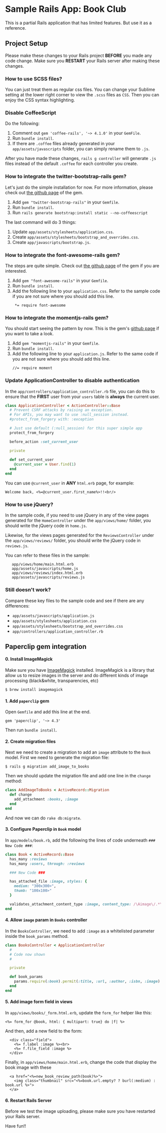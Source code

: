 # Sample Rails App: Book Club

This is a partial Rails application that has limited features. But use it as a reference.

## Project Setup

Please make these changes to your Rails project **BEFORE** you made any code change. Make sure you **RESTART** your Rails server after making these changes.

### How to use SCSS files?

You can just treat them as regular css files. You can change your Sublime setting at the lower right corner to view the `.scss` files as `CSS`. Then you can enjoy the CSS syntax highlighting.

### Disable CoffeeScript

Do the following:
  1. Comment out `gem 'coffee-rails', '~> 4.1.0'` in your `GemFile`.
  1. Run `bundle install`.
  1. If there are `.coffee` files already generated in your `app/assets/javascripts` folder, you can simply rename them to `.js`.

After you have made these changes, `rails g controller` will generate `.js` files instead of the default `.coffee` for each controller you create.

### How to integrate the twitter-bootstrap-rails gem?

Let's just do the simple installation for now. For more information, please check out [the github page](https://github.com/seyhunak/twitter-bootstrap-rails) of the gem.

  1. Add `gem "twitter-bootstrap-rails"` in your `Gemfile`.
  1. Run `bundle install`.
  1. Run `rails generate bootstrap:install static --no-coffeescript`

The last command will do 3 things:
  1. Update `app/assets/stylesheets/application.css`.
  1. Create `app/assets/stylesheets/bootstrap_and_overrides.css`.
  1. Create `app/javascripts/bootstrap.js`.

### How to integrate the font-awesome-rails gem?

The steps are quite simple. Check out [the github page](https://github.com/bokmann/font-awesome-rails) of the gem if you are interested.

  1. Add `gem "font-awesome-rails"` in your `Gemfile`.
  1. Run `bundle install`.
  1. Add the following line to your `application.css`. Refer to the sample code if you are not sure where you should add this line.
     ```
      *= require font-awesome
     ```

### How to integrate the momentjs-rails gem?

You should start seeing the pattern by now. This is the gem's [github page](https://github.com/derekprior/momentjs-rails) if you want to take a look.

  1. Add `gem "momentjs-rails"` in your `Gemfile`.
  1. Run `bundle install`.
  1. Add the following line to your `application.js`. Refer to the same code if you are not sure where you should add this line.
     ```
     //= require moment
     ```

### Update ApplicationController to disable authentication

In the `app/controllers/application_controller.rb` file, you can do this to ensure that the **FIRST** user from your `users` table is **always** the current user.

```ruby
class ApplicationController < ActionController::Base
  # Prevent CSRF attacks by raising an exception.
  # For APIs, you may want to use :null_session instead.
  #protect_from_forgery with: :exception

  # Just use default (:null_session) for this super simple app
  protect_from_forgery

  before_action :set_current_user

  private
 
  def set_current_user
    @current_user = User.find(1)
  end
end
```

You can use `@current_user` in **ANY** `html.erb` page, for example:
```
Welcome back, <%=@current_user.first_name%>!!<br/>
```

### How to use jQuery?

In the sample code, if you need to use jQuery in any of the view pages generated for the `HomeController` under the `app/views/home/` folder, you should write the jQuery code in `home.js`.

Likewise, for the views pages generated for the `ReviewsController` under the `app/views/reviews/` folder, you should write the jQuery code in `reviews.js`.

You can refer to these files in the sample:
```
   app/views/home/main.html.erb
   app/assets/javascripts/home.js
   app/views/reviews/index.html.erb
   app/assets/javascripts/reviews.js
```


### Still doesn't work?

Compare these key files to the sample code and see if there are any differences:
  - `app/assets/javascripts/application.js`
  - `app/assets/stylesheets/application.css`
  - `app/assets/stylesheets/bootstrap_and_overrides.css`
  - `app/controllers/application_controller.rb`

## Paperclip gem integration

#### 0. Install ImageMagick

Make sure you have [ImageMagick](http://www.imagemagick.org/script/index.php) installed. ImageMagick is a library that allow us to resize images in the server and do different kinds of image processing (black&white, transparencies, etc)

```bash
$ brew install imagemagick
```

#### 1. Add `paperclip` gem

Open `Gemfile` and add this line at the end.

```
gem 'paperclip', '~> 4.3'
```

Then run `bundle install`.

#### 2. Create migration files

Next we need to create a migration to add an `image` attribute to the `Book` model. First we need to generate the migration file:

`$ rails g migration add_image_to_books`

Then we should update the migration file and add one line in the `change` method:

```ruby
class AddImageToBooks < ActiveRecord::Migration
  def change
    add_attachment :books, :image
  end
end
```

And now we can do `rake db:migrate`.

#### 3. Configure Paperclip in `Book` model

In `app/models/book.rb`, add the following the lines of code underneath `### New Code ###`:

```ruby
class Book < ActiveRecord::Base
  has_many :reviews
  has_many :users, through: :reviews

  ### New Code ###

  has_attached_file :image, styles: {
    medium: "300x300>",
    thumb: "100x100>"
  }

  validates_attachment_content_type :image, content_type: /\Aimage\/.*\Z/
end
```

#### 4. Allow `image` param in `Books` controller

In the `BooksController`, we need to add `:image` as a whitelisted parameter inside the `book_params` method.

```ruby
class BooksController < ApplicationController
  #
  # Code now shown
  #

  private

  def book_params
    params.require(:book).permit(:title, :url, :author, :isbn, :image)
  end
end
```

#### 5. Add image form field in views

In `app/views/books/_form.html.erb`, update the `form_for` helper like this:

```erb
<%= form_for @book, html: { multipart: true} do |f| %>
```

And then, add a new field to the form:


```erb
  <div class="field">
    <%= f.label :image %><br>
    <%= f.file_field :image %>
  </div>
```

Finally, in `app/views/home/main.html.erb`, change the code that display the book image with these

```erb
  <a href="<%=new_book_review_path(book)%>">
    <img class="thumbnail" src="<%=book.url.empty? ? burl(:medium) : book.url %>">
  </a>
```

#### 6. Restart Rails Server

Before we test the image uploading, please make sure you have restarted your Rails server. 

Have fun!!




